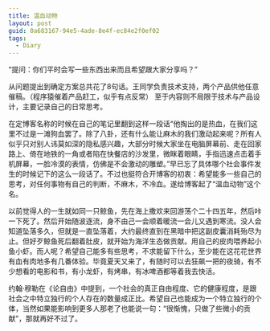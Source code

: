 ```yaml
---
title: 温血动物
layout: post
guid: 0a683167-94e5-4ade-8e4f-ec84e2f0ef02
tags:
  - Diary
---
```


“提问：你们平时会写一些东西出来而且希望跟大家分享吗？”

从问题提出到确定方案总共花了8句话。王同学负责技术支持，两个产品供他任意催稿。（程序猿催着产品赶工，似乎有点反常） 至于内容则不局限于技术与产品设计，主要记录自己的日常思考。

在定博客名称的时候在自己的笔记里翻到这样一段话“他掏出的是热血，在我们这里不过是一滩狗血罢了。除了八卦，还有什么能让麻木的我们激动起来呢？所有人似乎只对别人讳莫如深的隐私感兴趣，大部分时候大家坐在电脑屏幕前、走在回家路上、倚在地铁的一角或者陷在快餐店的沙发里，微眯着眼睛，手指迅速点击着手机屏幕，一脸冷漠的表情，仿佛是不会激动的雕塑。”早已忘了具体哪个社会事件发生的时候记下的这么一段话了。不过也挺符合开博客的初衷：希望能多一些自己的思考，对任何事物有自己的判断，不麻木，不冷血。遂给博客起了“温血动物”这个名。

以前觉得人的一生就如同一只鲸鱼，先在海上撒欢来回游荡个二十四五年，然后咔一下死了。然后开始随波逐流，身不由己一会顺着暖流一会儿又遇到寒流。没人会知道坠落多久，但就是一直坠落着，大约最终直到在黑暗中把这副皮囊消耗殆尽为止。但好歹鲸鱼死后翻着肚皮，就开始为海洋生态做贡献。用自己的皮肉喂养起小鱼小虾。而人呢？希望自己能多有些思考，不求能留下什么，至少能在这花花世界有血有肉地多有几番体验。毕竟夏天又来了，有随时可以去狂飙一把的夜骑，有不少想看的电影和书，有小龙虾，有烤串，有冰啤酒都等着我去快活。

约翰·穆勒在《论自由》中提到，一个社会的真正自由程度、它的健康程度，是跟社会之中特立独行的个人存在的数量成正比。希望自己也能成为一个特立独行的个体，当然如果能影响到更多人那老了也能说一句：“很惭愧，只做了些微小的贡献”，那就再好不过了。
